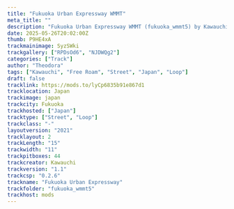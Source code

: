 ```yaml
---
title: "Fukuoka Urban Expressway WMMT"
meta_title: ""
description: "Fukuoka Urban Expressway WMMT (fukuoka_wmmt5) by Kawauchi"
date: 2025-05-26T20:02:00Z
thumb: P9HE4xA
trackmainimage: SyzSWki
trackgallery: ["RPDsOd6", "NJDWQg2"] 
categories: ["Track"]
author: "Theodora"
tags: ["Kawauchi", "Free Roam", "Street", "Japan", "Loop"]
draft: false
tracklink: https://mods.to/lyCp6835b91e867d1
tracklocation: Japan
trackimage: japan
trackcity: Fukuoka
trackhosted: ["Japan"]
tracktype: ["Street", "Loop"]
trackclass: "-" 
layoutversion: "2021"
tracklayout: 2
trackLength: "15"
trackwidth: "11"
trackpitboxes: 44
trackcreator: Kawauchi
trackversion: "1.1"
trackcsp: "0.2.6"
trackname: "Fukuoka Urban Expressway"
trackfolder: "fukuoka_wmmt5"
trackhost: mods
---
```

